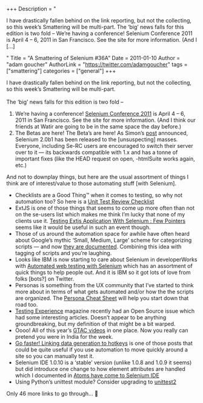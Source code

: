 +++
Description = "<p>I have drastically fallen behind on the link reporting, but not the collecting, so this week’s Smattering will be multi-part. The ‘big’ news falls for this edition is two fold – We’re having a conference! Selenium Conference 2011 is April 4 – 6, 2011 in San Francisco. See the site for more information. (And I […]</p>"
Title = "A Smattering of Selenium #36A"
Date = 2011-01-10
Author = "adam goucher"
AuthorLink = "https://twitter.com/adamgoucher"
tags = ["smattering"]
categories = ["general"]
+++
<p>I have drastically fallen behind on the link reporting, but not the collecting, so this week&#8217;s Smattering will be multi-part.<br />
<br />
The &#8216;big&#8217; news falls for this edition is two fold &#8211;</p>
<ol>
<li>We&#8217;re having a conference! <a href="http://www.seleniumconf.com/">Selenium Conference 2011</a> is April 4 &#8211; 6, 2011 in San Francisco. See the site for more information. (And I think our friends at Watir are going to be in the same space the day before.)</li>
<li>The Betas are here! The Beta&#8217;s are here! As Simon&#8217;s <a href="https://seleniumhq.wordpress.com/2010/12/24/selenium-2-0-beta-1-release/">post</a> announced, Selenium 2.0b1 has been released to the [unsuspecting] masses. Everyone, including Se-RC users are encouraged to switch their server over to it &#8212; its backwards compatible with 1.x and has a tonne of important fixes (like the HEAD request on open, -htmlSuite works again, etc.)</li>
</ol>
<p>
And not to downplay things, but here are the usual assortment of things I think are of interest/value to those automating stuff [with Selenium].</p>
<ul>
<li>Checklists are a Good Thing&trade; when it comes to testing, so why not automation too? So here is a <a href="http://www.bryancook.net/2010/12/unit-test-review-checklist.html">Unit Test Review Checklist</a></li>
<li>ExtJS is one of those things that seems to come up more often than not on the se-users list which makes me think I&#8217;m lucky that none of my clients use it. <a href="http://amiworks.co.in/talk/testing-extjs-application-with-selenium-few-pointers/">Testing Extjs Application With Selenium : Few Pointers</a> seems like it would be useful in such an event though.</li>
<li>Those of us around the automation space for awhile have often heard about Google&#8217;s mythic &#8216;Small, Medium, Large&#8217; scheme for categorizing scripts &#8212; and now <a href="http://googletesting.blogspot.com/2010/12/test-sizes.html">they are documented</a>. Combining this idea with tagging of scripts and you&#8217;re laughing.</li>
<li>Looks like IBM is now starting to care about Selenium in developerWorks with <a href="http://www.ibm.com/developerworks/opensource/library/os-webautoselenium/index.html">Automated web testing with Selenium</a> which has an assortment of quick things to help people out. And it is IBM so it got lots of love from folks [bots?] on Twitter.</li>
<li>Personas is something from the UX community that I&#8217;ve started to think more about in terms of what gets automated and/or how the the scripts are organized. The <a href="http://www.uxbooth.com/resources/persona-cheat-sheet/">Persona Cheat Sheet</a> will help you start down that road too.</li>
<li><a href="http://www.testingexperience.com/index.php">Testing Experience</a> magazine recently had an Open Source issue which had some interesting articles. Doesn&#8217;t appear to be anything groundbreaking, but my definition of that might be a bit warped.</li>
<li>Oooo! All of this year&#8217;s <a href="http://www.youtube.com/view_play_list?p=1242F05D3EA83AB1">GTAC videos</a> in one place. Now you really can pretend you were in India for the week.</li>
<li><a href="http://trishkhoo.com/?p=272">Go faster! Linking data generation to hotkeys</a> is one of those posts that could be quite useful if you use automation to move quickly around a site so you can manually test it.</li>
<li>Selenium IDE 1.0.10 is a &#8216;stable&#8217; version (unlike 1.0.8 and 1.0.9 it seems) but did introduce one change to how element attributes are handled which I documented in <a href="https://seleniumhq.wordpress.com/2010/12/09/atoms-have-come-to-selenium-ide/">Atoms have come to Selenium IDE</a></li>
<li>Using Python&#8217;s unittest module? Consider upgrading to <a href="http://www.voidspace.org.uk/python/articles/unittest2.shtml">unittest2</a></li>
</ul>
<p>
Only 46 more links to go through&#8230; 🙂</p>

